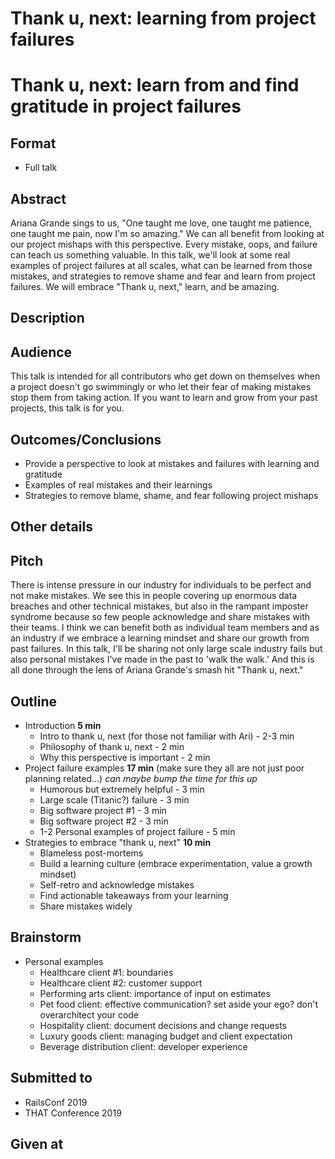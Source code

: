 # Thank u, next: learning from project failures
# Thank u, next: learn from and find gratitude in project failures

## Format

* Full talk

## Abstract
Ariana Grande sings to us, "One taught me love, one taught me patience, one taught me pain, now I'm so amazing." We can all benefit from looking at our project mishaps with this perspective. Every mistake, oops, and failure can teach us something valuable. In this talk, we'll look at some real examples of project failures at all scales, what can be learned from those mistakes, and strategies to remove shame and fear and learn from project failures. We will embrace "Thank u, next," learn, and be amazing.

## Description


## Audience
This talk is intended for all contributors who get down on themselves when a project doesn't go swimmingly or who let their fear of making mistakes stop them from taking action. If you want to learn and grow from your past projects, this talk is for you.


## Outcomes/Conclusions
- Provide a perspective to look at mistakes and failures with learning and gratitude
- Examples of real mistakes and their learnings
- Strategies to remove blame, shame, and fear following project mishaps


## Other details

## Pitch
There is intense pressure in our industry for individuals to be perfect and not make mistakes. We see this in people covering up enormous data breaches and other technical mistakes, but also in the rampant imposter syndrome because so few people acknowledge and share mistakes with their teams. I think we can benefit both as individual team members and as an industry if we embrace a learning mindset and share our growth from past failures. In this talk, I'll be sharing not only large scale industry fails but also personal mistakes I've made in the past to 'walk the walk.' And this is all done through the lens of Ariana Grande's smash hit "Thank u, next." 

## Outline
- Introduction **5 min**
  - Intro to thank u, next (for those not familiar with Ari) - 2-3 min
  - Philosophy of thank u, next - 2 min
  - Why this perspective is important - 2 min
- Project failure examples **17 min** (make sure they all are not just poor planning related...) _can maybe bump the time for this up_
  - Humorous but extremely helpful - 3 min
  - Large scale (Titanic?) failure - 3 min
  - Big software project #1 - 3 min
  - Big software project #2 - 3 min
  - 1-2 Personal examples of project failure - 5 min
- Strategies to embrace "thank u, next" **10 min**
  - Blameless post-mortems
  - Build a learning culture (embrace experimentation, value a growth mindset)
  - Self-retro and acknowledge mistakes
  - Find actionable takeaways from your learning
  - Share mistakes widely

## Brainstorm
- Personal examples
  - Healthcare client #1: boundaries
  - Healthcare client #2: customer support
  - Performing arts client: importance of input on estimates
  - Pet food client: effective communication? set aside your ego? don't overarchitect your code
  - Hospitality client: document decisions and change requests
  - Luxury goods client: managing budget and client expectation
  - Beverage distribution client: developer experience


## Submitted to
- RailsConf 2019
- THAT Conference 2019

## Given at
